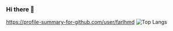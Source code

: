 ### Hi there 👋



<!--<img src="https://github-readme-stats.vercel.app/api?username=farlhmd"> -->
https://profile-summary-for-github.com/user/farlhmd
![Top Langs](https://github-readme-stats.vercel.app/api/top-langs/?username=farlhmd&layout=compact)
<!--

![Top Langs](https://github-readme-stats.vercel.app/api/top-langs/?username=farlhmd)




